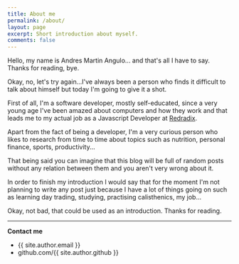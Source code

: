 ```yaml
---
title: About me
permalink: /about/
layout: page
excerpt: Short introduction about myself.
comments: false
---
```


Hello, my name is Andres Martin Angulo... and that's all I have to say. Thanks for reading, bye.

Okay, no, let's try again...I've always been a person who finds it difficult to talk about himself but today I'm going to give it a shot.

First of all, I'm a software developer, mostly self-educated, since a very young age I've been amazed about computers and how they work and that leads me to my actual job as a Javascript Developer at [Redradix](https://redradix.com/).

Apart from the fact of being a developer, I'm a very curious person who likes to research from time to time about topics such as nutrition, personal finance, sports, productivity...

That being said you can imagine that this blog will be full of random posts without any relation between them and you aren't very wrong about it.

In order to finish my introduction I would say that for the moment I'm not planning to write any post just because I have a lot of things going on such as learning day trading, studying, practising calisthenics, my job...

Okay, not bad, that could be used as an introduction. Thanks for reading.

---

**Contact me**

- {{ site.author.email }}
- github.com/{{ site.author.github }}
